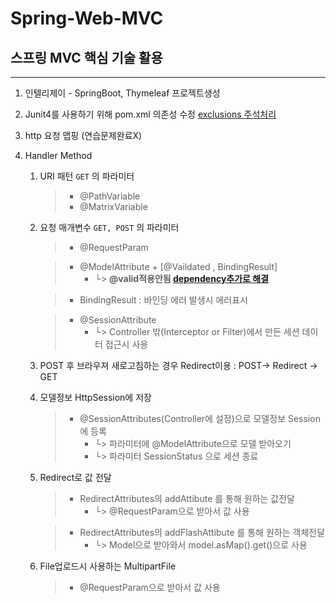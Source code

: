 # Spring-Web-MVC
## 스프링 MVC 핵심 기술 활용

---
1. 인텔리제이 - SpringBoot, Thymeleaf 프로젝트생성

2. Junit4를 사용하기 위해 pom.xml 의존성 수정 [exclusions 주석처리](https://ratseno.tistory.com/75)

3. http 요청 맵핑 (연습문제완료X)

4. Handler Method 
    1. URI 패턴 `GET` 의 파라미터
    	> - @PathVariable
    	> - @MatrixVariable
     
    2. 요청 매개변수 `GET, POST` 의 파라미터
    	> - @RequestParam

    	> - @ModelAttribute + [@Vaildated , BindingResult]
    	>	+ └> **@valid적용안됨 [dependency추가로 해결](https://mvnrepository.com/artifact/org.springframework.boot/spring-boot-starter-validation/2.3.3.RELEASE)**

    	> - BindingResult : 바인딩 에러 발생시 에러표시

     	> - @SessionAttribute
    	>	+ └> Controller 밖(Interceptor or Filter)에서 만든 세션 데이터 접근시 사용
   
    3. POST 후 브라우져 새로고침하는 경우 Redirect이용 : POST-> Redirect -> GET

    4. 모델정보 HttpSession에 저장
    	> - @SessionAttributes(Controller에 설정)으로 모델정보 Session에 등록
     	>	+ └> 파라미터에 @ModelAttribute으로 모델 받아오기
     	>	+ └> 파라미터 SessionStatus 으로 세션 종료

    5. Redirect로 값 전달
    	> - RedirectAttributes의 addAttibute 를 통해 원하는 값전달
     	>	+ └> @RequestParam으로 받아서 값 사용

    	> - RedirectAttributes의 addFlashAttibute 를 통해 원하는 객체전달 
     	>	+ └> Model으로 받아와서 model.asMap().get()으로 사용

    5. File업로드시 사용하는 MultipartFile
    	> - @RequestParam으로 받아서 값 사용